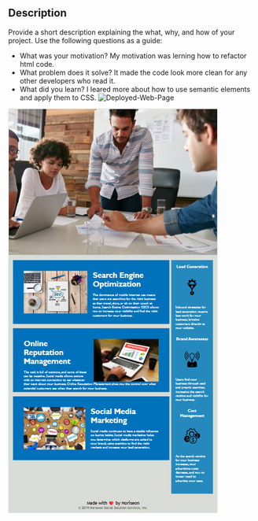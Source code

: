 # <Horiseon Team>

## Description

Provide a short description explaining the what, why, and how of your project. Use the following questions as a guide:

- What was your motivation?
My motivation was lerning how to refactor html code.
- What problem does it solve?
It made the code look more clean for any other developers who read it.
- What did you learn?
I leared more about how to use semantic elements and apply them to CSS.
![Deployed-Web-Page](https://heber-marcano.github.io/First-bootcamp-challange/)

![Screenshot-of-my-webpage](./assets/images/screenshot.png)
